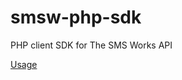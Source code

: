 # smsw-php-sdk
PHP client SDK for The SMS Works API

[Usage](https://github.com/TheSMSWorks/smsw-php-sdk/tree/master/SwaggerClient-php)
